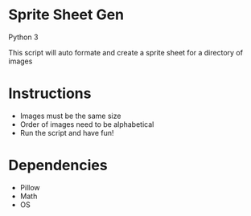 # Sprite Sheet Gen
Python 3

This script will auto formate and create a sprite sheet for a directory of images
# Instructions
  - Images must be the same size
  - Order of images need to be alphabetical
  - Run the script and have fun!
# Dependencies
 - Pillow 
 - Math
 - OS
